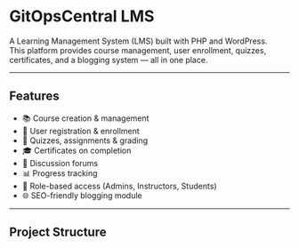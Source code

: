 # GitOpsCentral LMS

A Learning Management System (LMS) built with PHP and WordPress.  
This platform provides course management, user enrollment, quizzes, certificates, and a blogging system — all in one place.

---

## Features
- 📚 Course creation & management
- 👥 User registration & enrollment
- 📝 Quizzes, assignments & grading
- 🎓 Certificates on completion
- 💬 Discussion forums
- 📊 Progress tracking
- 🔐 Role-based access (Admins, Instructors, Students)
- 🌐 SEO-friendly blogging module

---

## Project Structure

